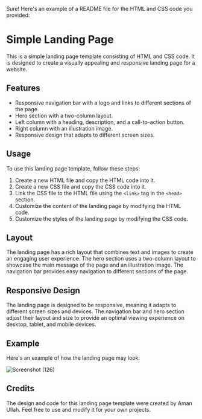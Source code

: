 Sure! Here's an example of a README file for the HTML and CSS code you provided:

# Simple Landing Page

This is a simple landing page template consisting of HTML and CSS code. It is designed to create a visually appealing and responsive landing page for a website.

## Features

- Responsive navigation bar with a logo and links to different sections of the page.
- Hero section with a two-column layout.
- Left column with a heading, description, and a call-to-action button.
- Right column with an illustration image.
- Responsive design that adapts to different screen sizes.

## Usage

To use this landing page template, follow these steps:

1. Create a new HTML file and copy the HTML code into it.
2. Create a new CSS file and copy the CSS code into it.
3. Link the CSS file to the HTML file using the `<link>` tag in the `<head>` section.
4. Customize the content of the landing page by modifying the HTML code.
5. Customize the styles of the landing page by modifying the CSS code.

## Layout

The landing page has a rich layout that combines text and images to create an engaging user experience. The hero section uses a two-column layout to showcase the main message of the page and an illustration image. The navigation bar provides easy navigation to different sections of the page.

## Responsive Design

The landing page is designed to be responsive, meaning it adapts to different screen sizes and devices. The navigation bar and hero section adjust their layout and size to provide an optimal viewing experience on desktop, tablet, and mobile devices.

## Example

Here's an example of how the landing page may look:

![Screenshot (126)](https://github.com/theamaan/html_css_10min_homePage/assets/90848726/e1c42170-7ca2-4739-927b-4ae948629a89)

## Credits

The design and code for this landing page template were created by Aman Ullah. Feel free to use and modify it for your own projects.
